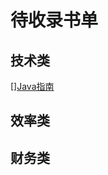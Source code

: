 # 待收录书单

## 技术类
[][Java指南](https://www.journaldev.com/java-tutorial-java-ee-tutorials)

## 效率类

## 财务类

